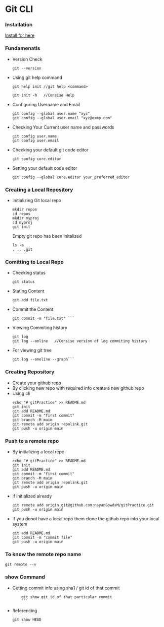 # Git CLI

### Installation
[Install for here](https://www.atlassian.com/git/tutorials/install-git)

### Fundamenatls
* Version Check
    ```git
    git --version
    ```
* Using git help command 
    ```git 
    git help init //git help <command>
    
    git init -h   //Consise Help
    ```
* Configuring Username and Email
    ```git 
    git config --global user.name "xyz"
    git config --global user.email "xyz@exmp.com"
    ```

* Checking Your Current user name and passwords
    ```git 
    git config user.name
    git config user.email
    ```

* Checking your default git code editor
    ```git 
    git config core.editor
    ```
* Setting your default code editor 
    ```git 
    git config --global core.editor your_preferred_editor
    ```

### Creating a Local Repository
* Initializing Git local repo
    ```git
    mkdir repos
    cd repos
    mkdir myproj
    cd myproj
    git init
    ```
    Empty git repo has been initalized
    ```git
    ls -a
    . .. .git
    ```
### Comitting to Local Repo
* Checking status
    ```git 
    git status
    ```
* Stating Content
    ```git 
    git add file.txt
    ```
* Commit the Content
    ```git 
    git commit -m "file.txt" ```
* Viewing Commiting history
    ```git 
    git log
    git log --online   //Consise version of log commiting history
    ```
* For viewing git tree
    ```git 
    git log --oneline --graph```

### Creating Repository
* Create your [github repo](https://github.com/)
* By clicking new repo with required info create a new github repo
* Using cli
    ```git 
    echo "# gitPractice" >> README.md
    git init
    git add README.md
    git commit -m "first commit"
    git branch -M main
    git remote add origin repolink.git
    git push -u origin main
    ```

### Push to a remote repo
* By initializing a local repo
    ```git 
    echo "# gitPractice" >> README.md
    git init
    git add README.md
    git commit -m "first commit"
    git branch -M main
    git remote add origin repolink.git
    git push -u origin main
    ```
* if initialized already
    ```
    git remote add origin git@github.com:nayanGowdaM/gitPractice.git
    git push -u origin main
    ```
* If you donot have a local repo them clone the github repo into your local system
    ```git 
    git add README.md
    git commit -m "commit file"
    git push -u origin main
    ```
### To know the remote repo name
```git 
git remote --v
```

### show Command
* Getting commit info using sha1 / git id of that commit
    ```git
        git show git_id_of that particular commit
        ```
* Referencing
    ```git 
    git show HEAD
    ```